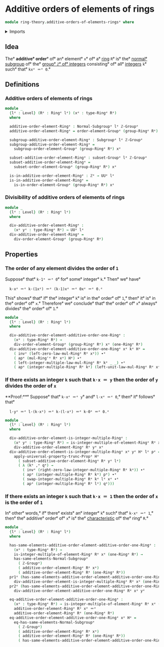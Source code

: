 # Additive orders of elements of rings

```agda
module ring-theory.additive-orders-of-elements-ringsᵉ where
```

<details><summary>Imports</summary>

```agda
open import elementary-number-theory.group-of-integersᵉ
open import elementary-number-theory.integersᵉ

open import foundation.action-on-identifications-functionsᵉ
open import foundation.dependent-pair-typesᵉ
open import foundation.identity-typesᵉ
open import foundation.propositional-truncationsᵉ
open import foundation.universe-levelsᵉ

open import group-theory.normal-subgroupsᵉ
open import group-theory.orders-of-elements-groupsᵉ
open import group-theory.subgroupsᵉ
open import group-theory.subsets-groupsᵉ

open import ring-theory.integer-multiples-of-elements-ringsᵉ
open import ring-theory.ringsᵉ
```

</details>

## Idea

Theᵉ **additiveᵉ order**ᵉ ofᵉ anᵉ elementᵉ `x`ᵉ ofᵉ aᵉ [ring](ring-theory.rings.mdᵉ) `R`ᵉ
isᵉ theᵉ [normalᵉ subgroup](group-theory.normal-subgroups.mdᵉ) ofᵉ theᵉ
[groupᵉ `ℤ`ᵉ ofᵉ integers](elementary-number-theory.group-of-integers.mdᵉ)
consistingᵉ ofᵉ allᵉ [integers](elementary-number-theory.integers.mdᵉ) `k`ᵉ suchᵉ thatᵉ
`kxᵉ ＝ᵉ 0`.ᵉ

## Definitions

### Additive orders of elements of rings

```agda
module _
  {lᵉ : Level} (Rᵉ : Ringᵉ lᵉ) (xᵉ : type-Ringᵉ Rᵉ)
  where

  additive-order-element-Ringᵉ : Normal-Subgroupᵉ lᵉ ℤ-Groupᵉ
  additive-order-element-Ringᵉ = order-element-Groupᵉ (group-Ringᵉ Rᵉ) xᵉ

  subgroup-additive-order-element-Ringᵉ : Subgroupᵉ lᵉ ℤ-Groupᵉ
  subgroup-additive-order-element-Ringᵉ =
    subgroup-order-element-Groupᵉ (group-Ringᵉ Rᵉ) xᵉ

  subset-additive-order-element-Ringᵉ : subset-Groupᵉ lᵉ ℤ-Groupᵉ
  subset-additive-order-element-Ringᵉ =
    subset-order-element-Groupᵉ (group-Ringᵉ Rᵉ) xᵉ

  is-in-additive-order-element-Ringᵉ : ℤᵉ → UUᵉ lᵉ
  is-in-additive-order-element-Ringᵉ =
    is-in-order-element-Groupᵉ (group-Ringᵉ Rᵉ) xᵉ
```

### Divisibility of additive orders of elements of rings

```agda
module _
  {lᵉ : Level} (Rᵉ : Ringᵉ lᵉ)
  where

  div-additive-order-element-Ringᵉ :
    (xᵉ yᵉ : type-Ringᵉ Rᵉ) → UUᵉ lᵉ
  div-additive-order-element-Ringᵉ =
    div-order-element-Groupᵉ (group-Ringᵉ Rᵉ)
```

## Properties

### The order of any element divides the order of `1`

Supposeᵉ thatᵉ `k·1ᵉ ＝ᵉ 0`ᵉ forᵉ someᵉ integerᵉ `k`.ᵉ Thenᵉ weᵉ haveᵉ

```text
  k·xᵉ ＝ᵉ k·(1xᵉ) ＝ᵉ (k·1)xᵉ ＝ᵉ 0xᵉ ＝ᵉ 0.ᵉ
```

Thisᵉ showsᵉ thatᵉ ifᵉ theᵉ integerᵉ `k`ᵉ isᵉ in theᵉ orderᵉ ofᵉ `1`,ᵉ thenᵉ itᵉ isᵉ in theᵉ
orderᵉ ofᵉ `x`.ᵉ Thereforeᵉ weᵉ concludeᵉ thatᵉ theᵉ orderᵉ ofᵉ `x`ᵉ alwaysᵉ dividesᵉ theᵉ
orderᵉ ofᵉ `1`.ᵉ

```agda
module _
  {lᵉ : Level} (Rᵉ : Ringᵉ lᵉ)
  where

  div-additive-order-element-additive-order-one-Ringᵉ :
    (xᵉ : type-Ringᵉ Rᵉ) →
    div-order-element-Groupᵉ (group-Ringᵉ Rᵉ) xᵉ (one-Ringᵉ Rᵉ)
  div-additive-order-element-additive-order-one-Ringᵉ xᵉ kᵉ Hᵉ =
    ( invᵉ (left-zero-law-mul-Ringᵉ Rᵉ xᵉ)) ∙ᵉ
    ( apᵉ (mul-Ring'ᵉ Rᵉ xᵉ) Hᵉ) ∙ᵉ
    ( left-integer-multiple-law-mul-Ringᵉ Rᵉ kᵉ _ _) ∙ᵉ
    ( apᵉ (integer-multiple-Ringᵉ Rᵉ kᵉ) (left-unit-law-mul-Ringᵉ Rᵉ xᵉ))
```

### If there exists an integer `k` such that `k·x ＝ y` then the order of `y` divides the order of `x`

**Proof:**ᵉ Supposeᵉ thatᵉ `k·xᵉ ＝ᵉ y`ᵉ andᵉ `l·xᵉ ＝ᵉ 0`,ᵉ thenᵉ itᵉ followsᵉ thatᵉ

```text
  l·yᵉ ＝ᵉ l·(k·xᵉ) ＝ᵉ k·(l·xᵉ) ＝ᵉ k·0ᵉ ＝ᵉ 0.ᵉ
```

```agda
module _
  {lᵉ : Level} (Rᵉ : Ringᵉ lᵉ)
  where

  div-additive-order-element-is-integer-multiple-Ringᵉ :
    (xᵉ yᵉ : type-Ringᵉ Rᵉ) → is-integer-multiple-of-element-Ringᵉ Rᵉ xᵉ yᵉ →
    div-additive-order-element-Ringᵉ Rᵉ yᵉ xᵉ
  div-additive-order-element-is-integer-multiple-Ringᵉ xᵉ yᵉ Hᵉ lᵉ pᵉ =
    apply-universal-property-trunc-Propᵉ Hᵉ
      ( subset-additive-order-element-Ringᵉ Rᵉ yᵉ lᵉ)
      ( λ (kᵉ ,ᵉ qᵉ) →
        ( invᵉ (right-zero-law-integer-multiple-Ringᵉ Rᵉ kᵉ)) ∙ᵉ
        ( apᵉ (integer-multiple-Ringᵉ Rᵉ kᵉ) pᵉ) ∙ᵉ
        ( swap-integer-multiple-Ringᵉ Rᵉ kᵉ lᵉ xᵉ ∙ᵉ
        ( apᵉ (integer-multiple-Ringᵉ Rᵉ lᵉ) qᵉ)))
```

### If there exists an integer `k` such that `k·x ＝ 1` then the order of `x` is the order of `1`

Inᵉ otherᵉ words,ᵉ ifᵉ thereᵉ existsᵉ anᵉ integerᵉ `k`ᵉ suchᵉ thatᵉ `k·xᵉ ＝ᵉ 1`,ᵉ thenᵉ theᵉ
additiveᵉ orderᵉ ofᵉ `x`ᵉ isᵉ theᵉ
[characteristic](ring-theory.characteristics-rings.mdᵉ) ofᵉ theᵉ ringᵉ `R`.ᵉ

```agda
module _
  {lᵉ : Level} (Rᵉ : Ringᵉ lᵉ)
  where

  has-same-elements-additive-order-element-additive-order-one-Ringᵉ :
    (xᵉ : type-Ringᵉ Rᵉ) →
    is-integer-multiple-of-element-Ringᵉ Rᵉ xᵉ (one-Ringᵉ Rᵉ) →
    has-same-elements-Normal-Subgroupᵉ
      ( ℤ-Groupᵉ)
      ( additive-order-element-Ringᵉ Rᵉ xᵉ)
      ( additive-order-element-Ringᵉ Rᵉ (one-Ringᵉ Rᵉ))
  pr1ᵉ (has-same-elements-additive-order-element-additive-order-one-Ringᵉ xᵉ Hᵉ yᵉ) =
    div-additive-order-element-is-integer-multiple-Ringᵉ Rᵉ xᵉ (one-Ringᵉ Rᵉ) Hᵉ yᵉ
  pr2ᵉ (has-same-elements-additive-order-element-additive-order-one-Ringᵉ xᵉ Hᵉ yᵉ) =
    div-additive-order-element-additive-order-one-Ringᵉ Rᵉ xᵉ yᵉ

  eq-additive-order-element-additive-order-one-Ringᵉ :
    (xᵉ : type-Ringᵉ Rᵉ) → is-integer-multiple-of-element-Ringᵉ Rᵉ xᵉ (one-Ringᵉ Rᵉ) →
    additive-order-element-Ringᵉ Rᵉ xᵉ ＝ᵉ
    additive-order-element-Ringᵉ Rᵉ (one-Ringᵉ Rᵉ)
  eq-additive-order-element-additive-order-one-Ringᵉ xᵉ Hᵉ =
    eq-has-same-elements-Normal-Subgroupᵉ
      ( ℤ-Groupᵉ)
      ( additive-order-element-Ringᵉ Rᵉ xᵉ)
      ( additive-order-element-Ringᵉ Rᵉ (one-Ringᵉ Rᵉ))
      ( has-same-elements-additive-order-element-additive-order-one-Ringᵉ xᵉ Hᵉ)
```